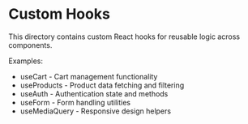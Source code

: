 # Custom Hooks

This directory contains custom React hooks for reusable logic across components.

Examples:
- useCart - Cart management functionality
- useProducts - Product data fetching and filtering
- useAuth - Authentication state and methods
- useForm - Form handling utilities
- useMediaQuery - Responsive design helpers
